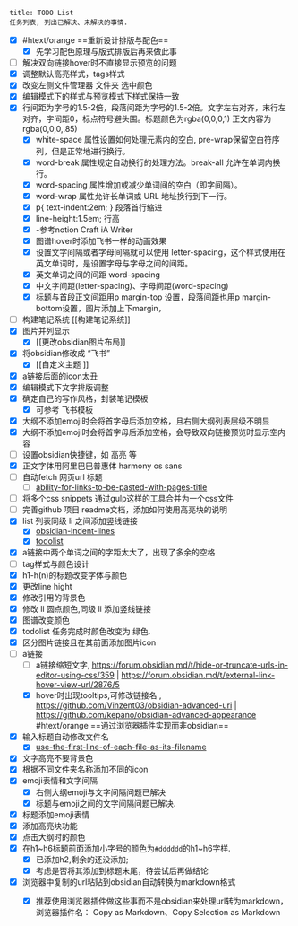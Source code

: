 ```ad-example
title: TODO List
任务列表, 列出已解决、未解决的事情.
```

- [x] #htext/orange  ==重新设计排版与配色==
	- [x] 先学习配色原理与版式排版后再来做此事
- [ ] 解决双向链接hover时不直接显示预览的问题
- [x] 调整默认高亮样式，tags样式
- [x] 改变左侧文件管理器 文件夹 选中颜色
- [x] 编辑模式下的样式与预览模式下样式保持一致
- [x] 行间距为字号的1.5-2倍，段落间距为字号的1.5-2倍。文字左右对齐，末行左对齐，字间距0，标点符号避头围。标题颜色为rgba(0,0,0,1) 正文内容为rgba(0,0,0,.85)
	- [x] white-space 属性设置如何处理元素内的空白, pre-wrap保留空白符序列，但是正常地进行换行。
	- [x] word-break 属性规定自动换行的处理方法。break-all	允许在单词内换行。
	- [x] word-spacing 属性增加或减少单词间的空白（即字间隔）。
	- [x] word-wrap 属性允许长单词或 URL 地址换行到下一行。
	- [x] p{ text-indent:2em; }  段落首行缩进
	- [x] line-height:1.5em; 行高
	- [x] -参考notion Craft   iA Writer
	- [x] 图谱hover时添加飞书一样的动画效果
	- [x] 设置文字间隔或者字母间隔就可以使用 letter-spacing，这个样式使用在英文单词时，是设置字母与字母之间的间距。
	- [x] 英文单词之间的间距 word-spacing
	- [x] 中文字间距(letter-spacing)、字母间距(word-spacing)
	- [x] 标题与首段正文间距用p margin-top 设置，段落间距也用p margin-bottom设置，图片添加上下margin，
- [ ] 构建笔记系统 [[构建笔记系统]]
- [x] 图片并列显示
	- [x] [[更改obsidian图片布局]]
- [x] 将obsidian修改成 “飞书” 
	- [x] [[自定义主题 ]]
- [x] a链接后面的icon太丑
- [x] 编辑模式下文字排版调整
- [x] 确定自己的写作风格，封装笔记模板
	- [x] 可参考 飞书模板
- [x] 大纲不添加emoji时会将首字母后添加空格，且右侧大纲列表层级不明显
- [x] 大纲不添加emoji时会将首字母后添加空格，会导致双向链接预览时显示空内容
- [ ] 设置obsidian快捷键，如 高亮 等
- [x] 正文字体用阿里巴巴普惠体 harmony os sans
- [ ] 自动fetch 网页url 标题
	- [ ] [ability-for-links-to-be-pasted-with-pages-title](https://forum.obsidian.md/t/ability-for-links-to-be-pasted-with-pages-title/1543/9)
- [ ] 将多个css snippets 通过gulp这样的工具合并为一个css文件
- [ ] 完善github 项目 readme文档，添加如何使用高亮块的说明
- [x] list 列表同级 li 之间添加竖线链接
	- [x] [obsidian-indent-lines](https://github.com/Arch-Storm/obsidian-indent-lines)
	- [x] [todolist](https://github.com/delashum/obsidian-checklist-plugin)
- [x] a链接中两个单词之间的字距太大了，出现了多余的空格
- [ ] tag样式与颜色设计
- [x] h1-h(n)的标题改变字体与颜色
- [x] 更改line hight
- [x] 修改引用的背景色
- [x]  修改 li 圆点颜色,同级 li 添加竖线链接
- [x]  图谱改变颜色
- [x]  todolist 任务完成时颜色改变为 绿色.
- [x] 区分图片链接且在其前面添加图片icon
- [ ]  a链接
	- [ ]  a链接缩短文字,  https://forum.obsidian.md/t/hide-or-truncate-urls-in-editor-using-css/359   | https://forum.obsidian.md/t/external-link-hover-view-url/2876/5
	- [x]  hover时出现tooltips,可修改链接名 ,  https://github.com/Vinzent03/obsidian-advanced-uri | https://github.com/kepano/obsidian-advanced-appearance #htext/orange  ==通过浏览器插件实现而非obsidian==
- [x]  输入标题自动修改文件名
	- [x]  [use-the-first-line-of-each-file-as-its-filename](https://forum.obsidian.md/t/use-the-first-line-of-each-file-as-its-filename/1161) 
- [x]  文字高亮不要背景色
- [x]  根据不同文件夹名称添加不同的icon
- [x] emoji表情和文字间隔
	- [x] 右侧大纲emoji与文字间隔问题已解决
	- [x] 标题与emoji之间的文字间隔问题已解决.
- [x] 标题添加emoji表情
- [x] 添加高亮块功能
- [x] 点击大纲时的颜色
- [x] 在h1~h6标题前面添加小字号的颜色为`#dddddd`的h1~h6字样.
	- [x] 已添加h2,剩余的还没添加;
	- [x] 考虑是否将其添加到标题末尾，待尝试后再做结论
- [x] 浏览器中复制的url粘贴到obsidian自动转换为markdown格式
	- [x] 推荐使用浏览器插件做这些事而不是obsidian来处理url转为markdown，浏览器插件名： Copy as Markdown、Copy Selection as Markdown

